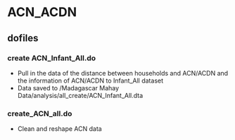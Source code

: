 # ACN_ACDN

## dofiles

### create ACN_Infant_All.do

- Pull in the data of the distance between households and ACN/ACDN and the information of ACN/ACDN to Infant_All dataset
- Data saved to /Madagascar Mahay Data/analysis/all_create/ACN_Infant_All.dta


### create_ACN_all.do

- Clean and reshape ACN data
